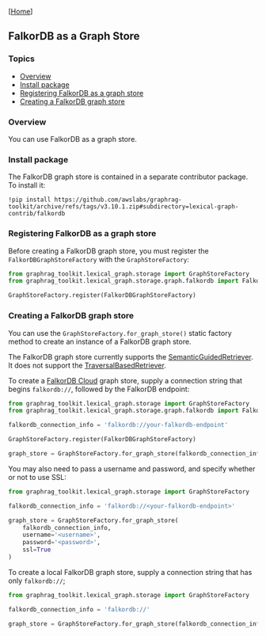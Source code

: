 [[Home](./)]

## FalkorDB as a Graph Store

### Topics

  - [Overview](#overview)
  - [Install package](#install-package)
  - [Registering FalkorDB as a graph store](#registering-falkordb-as-a-graph-store)
  - [Creating a FalkorDB graph store](#creating-a-falkordb-graph-store)

### Overview

You can use FalkorDB as a graph store.

### Install package

The FalkorDB graph store is contained in a separate contributor package. To install it:

```
!pip install https://github.com/awslabs/graphrag-toolkit/archive/refs/tags/v3.10.1.zip#subdirectory=lexical-graph-contrib/falkordb
```

### Registering FalkorDB as a graph store

Before creating a FalkorDB graph store, you must register the `FalkorDBGraphStoreFactory` with the `GraphStoreFactory`:

```python
from graphrag_toolkit.lexical_graph.storage import GraphStoreFactory
from graphrag_toolkit.lexical_graph.storage.graph.falkordb import FalkorDBGraphStoreFactory

GraphStoreFactory.register(FalkorDBGraphStoreFactory)

```

### Creating a FalkorDB graph store

You can use the `GraphStoreFactory.for_graph_store()` static factory method to create an instance of a FalkorDB graph store.

The FalkorDB graph store currently supports the [SemanticGuidedRetriever](./querying.md#semanticguidedretriever). It does not support the [TraversalBasedRetriever](./querying.md#traversalbasedretriever).

To create a [FalkorDB Cloud](https://app.falkordb.cloud/) graph store, supply a connection string that begins `falkordb://`, followed by the FalkorDB endpoint:

```python
from graphrag_toolkit.lexical_graph.storage import GraphStoreFactory
from graphrag_toolkit.lexical_graph.storage.graph.falkordb import FalkorDBGraphStoreFactory

falkordb_connection_info = 'falkordb://your-falkordb-endpoint'

GraphStoreFactory.register(FalkorDBGraphStoreFactory)

graph_store = GraphStoreFactory.for_graph_store(falkordb_connection_info)
```

You may also need to pass a username and password, and specify whether or not to use SSL:

```python
from graphrag_toolkit.lexical_graph.storage import GraphStoreFactory

falkordb_connection_info = 'falkordb://<your-falkordb-endpoint>'

graph_store = GraphStoreFactory.for_graph_store(
    falkordb_connection_info,
    username='<username>',
    password='<password>',
    ssl=True
)
```

To create a local FalkorDB graph store, supply a connection string that has only `falkordb://`;

```python
from graphrag_toolkit.lexical_graph.storage import GraphStoreFactory

falkordb_connection_info = 'falkordb://'

graph_store = GraphStoreFactory.for_graph_store(falkordb_connection_info)
```

